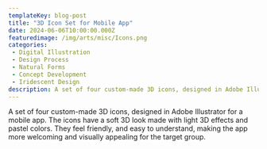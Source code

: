 ```yaml
---
templateKey: blog-post
title: "3D Icon Set for Mobile App"
date: 2024-06-06T10:00:00.000Z
featuredimage: /img/arts/misc/Icons.png
categories:
 - Digital Illustration
 - Design Process
 - Natural Forms
 - Concept Development
 - Iridescent Design
description: A set of four custom-made 3D icons, designed in Adobe Illustrator for a mobile app. The icons have a soft 3D look made with light 3D effects and pastel colors. They feel friendly, and easy to understand, making the app more welcoming and visually appealing for the target group
---
```

A set of four custom-made 3D icons, designed in Adobe Illustrator for a mobile app. The icons have a soft 3D look made with light 3D effects and pastel colors. They feel friendly, and easy to understand, making the app more welcoming and visually appealing for the target group.